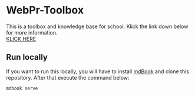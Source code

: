 # WebPr-Toolbox
This is a toolbox and knowledge base for school. Klick the link down below for more information.  
[KLICK HERE](https://masterevarior.github.io/webpr-toolbox/)

## Run locally
If you want to run this locally, you will have to install [mdBook](https://rust-lang.github.io/mdBook/index.html) and clone this repository. After that execute the command below:
```sh
mdbook serve
```